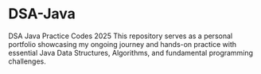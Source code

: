 # DSA-Java
DSA Java Practice Codes 2025
This repository serves as a personal portfolio showcasing my ongoing journey and hands-on practice with essential Java Data Structures, Algorithms, and fundamental programming challenges.
